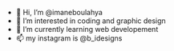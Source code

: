 - 👋 Hi, I’m @imaneboulahya
- 👀 I’m interested in coding and graphic design
- 🌱 I’m currently learning web developement
- 📫 my instagram is @b_idesigns

<!---
imaneboulahya/imaneboulahya is a ✨ special ✨ repository because its `README.md` (this file) appears on your GitHub profile.
You can click the Preview link to take a look at your changes.
--->
